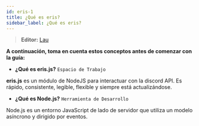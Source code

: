 ```yaml
---
id: eris-1
title: ¿Qué es eris?
sidebar_label: ¿Qué es eris?
---
```


> **Editor:** [Lau](https://github.com/Lauuu)

 **A continuación, toma en cuenta estos conceptos antes de comenzar con la guía:**

* **¿Qué es eris.js?** `Espacio de Trabajo`

**eris.js** es un módulo de NodeJS para interactuar con la discord API. Es rápido, consistente, legible, flexible y siempre está actualizándose.

* **¿Qué es Node.js?** `Herramienta de Desarrollo`

Node.js es un entorno JavaScript de lado de servidor que utiliza un modelo asíncrono y dirigido por eventos.


